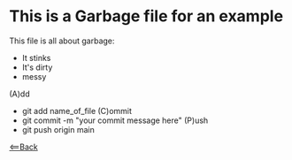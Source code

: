 # This is a Garbage file for an example

This file is all about garbage:
- It stinks
- It's dirty
- messy

(A)dd
- git add name_of_file
(C)ommit
- git commit -m "your commit message here"
(P)ush
- git push origin main

[<==Back](README.md)
